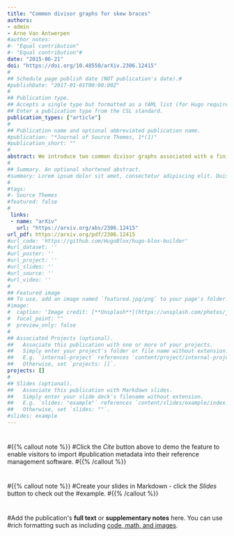 ```yaml
---
title: "Common divisor graphs for skew braces"
authors:
- admin
- Arne Van Antwerpen
#author_notes:
#- "Equal contribution"
#- "Equal contribution"#
date: "2015-06-21"
doi: "https://doi.org/10.48550/arXiv.2306.12415"
#
## Schedule page publish date (NOT publication's date).#
#publishDate: "2017-01-01T00:00:00Z"
#
## Publication type.
## Accepts a single type but formatted as a YAML list (for Hugo requirements).
## Enter a publication type from the CSL standard.
publication_types: ["article"]
#
## Publication name and optional abbreviated publication name.
#publication: "*Journal of Source Themes, 1*(1)"
#publication_short: ""
#
abstract: We introduce two common divisor graphs associated with a finite skew brace, based on its $\lambda$- and $\theta$-orbits. We prove that the number of connected components is at most two and the diameter of a connected component is at most four. Furthermore, we investigate their relationship with isoclinism. Similarly to its group theoretic inspiration, the skew braces with a graph with two disconnected vertices are very restricted and are determined. Finally, we classify all finite skew braces with a graph with one vertex, where four infinite families arise.
#
## Summary. An optional shortened abstract.
#summary: Lorem ipsum dolor sit amet, consectetur adipiscing elit. Duis posuere #tellus ac convallis placerat. Proin tincidunt magna sed ex sollicitudin #condimentum.
#
#tags:
#- Source Themes
#featured: false
#
 links:
 - name: "arXiv"
   url: "https://arxiv.org/abs/2306.12415"
url_pdf: https://arxiv.org/pdf/2306.12415
#url_code: 'https://github.com/HugoBlox/hugo-blox-builder'
#url_dataset: ''
#url_poster: ''
#url_project: ''
#url_slides: ''
#url_source: ''
#url_video: ''
#
## Featured image
## To use, add an image named `featured.jpg/png` to your page's folder. 
#image:
#  caption: 'Image credit: [**Unsplash**](https://unsplash.com/photos/jdD8gXaTZsc)'
#  focal_point: ""
#  preview_only: false
#
## Associated Projects (optional).
##   Associate this publication with one or more of your projects.
##   Simply enter your project's folder or file name without extension.
##   E.g. `internal-project` references `content/project/internal-project/index.#md`.
##   Otherwise, set `projects: []`.
projects: []
#
## Slides (optional).
##   Associate this publication with Markdown slides.
##   Simply enter your slide deck's filename without extension.
##   E.g. `slides: "example"` references `content/slides/example/index.md`.
##   Otherwise, set `slides: ""`.
#slides: example
---
```

#
#{{% callout note %}}
#Click the *Cite* button above to demo the feature to enable visitors to import #publication metadata into their reference management software.
#{{% /callout %}}
#
#{{% callout note %}}
#Create your slides in Markdown - click the *Slides* button to check out the #example.
#{{% /callout %}}
#
#Add the publication's **full text** or **supplementary notes** here. You can use #rich formatting such as including [code, math, and images](https://docs.hugoblox.#com/content/writing-markdown-latex/).
